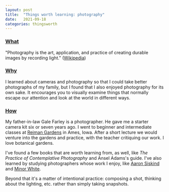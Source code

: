 ```yaml
---
layout: post
title:  "Things worth learning: photography"
date:   2021-09-18
categories: thingsworth
---
```


### [What](#what)

"Photography is the art, application, and practice of creating durable images by recording light." ([Wikipedia](https://en.wikipedia.org/wiki/Photography))

### [Why](#why)

I learned about cameras and photography so that I could take better photographs of my family, but I found that I also enjoyed photography for its own sake. It encourages you to visually examine things that normally escape our attention and look at the world in different ways.

### [How](#how)

My father-in-law Gale Farley is a photographer. He gave me a starter camera kit six or seven years ago. I went to beginner and intermediate classes at [Reiman Gardens](https://www.reimangardens.com/) in Ames, Iowa. After a short lecture we would venture into the gardens and practice, with the teacher critiquing our work. I love botanical gardens.

I've found a few books that are worth learning from, as well, like _The Practice of Contemplative Photography_ and Ansel Adams's guide. I've also learned by studying photographers whose work I enjoy, like [Aaron Siskind](https://en.wikipedia.org/wiki/Aaron_Siskind) and [Minor White](https://en.wikipedia.org/wiki/Minor_White).

Beyond that it's a matter of intentional practice: composing a shot, thinking about the lighting, etc. rather than simply taking snapshots.
